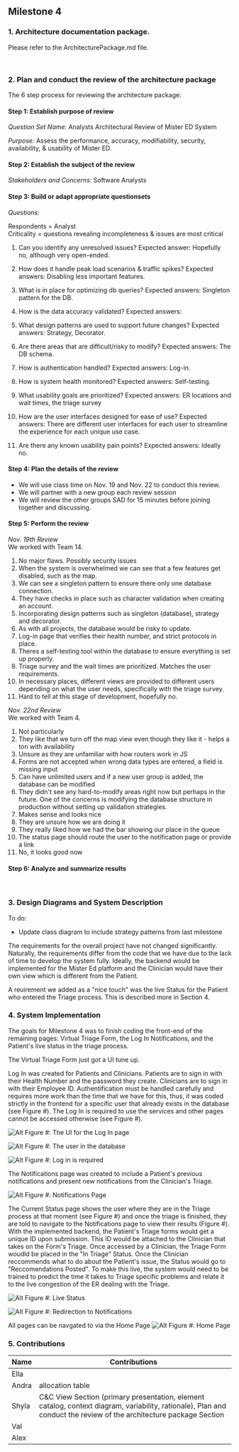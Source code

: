 ## Milestone 4

### 1. Architecture documentation package.

   Please refer to the ArchitecturePackage.md file.

<br>

### 2. Plan and conduct the review of the architecture package

The 6 step process for reviewing the architecture package:

#### Step 1: Establish purpose of review

*Question Set Name:*  Analysts Architectural Review of Mister ED System

*Purpose:* Assess the performance, accuracy, modifiability, security, availability, & usability of Mister ED.
<br>

#### Step 2: Establish the subject of the review

*Stakeholders and Concerns:* Software Analysts

#### Step 3: Build or adapt appropriate questionsets

*Questions:*

Respondents = Analyst
<br>
Criticality = questions revealing incompleteness & issues are most critical
<br>
1. Can you identify any unresolved issues?
Expected answer: Hopefully no, although very open-ended.

2. How does it handle peak load scenarios & traffic spikes?
Expected answers: Disabling less important features.

3. What is in place for optimizing db queries?
Expected answers: Singleton pattern for the DB.

4. How is the data accuracy validated?
Expected answers: 

5. What design patterns are used to support future changes?
Expected answers: Strategy, Decorator.

6. Are there areas that are difficult/risky to modify?
Expected answers: The DB schema.

7. How is authentication handled?
Expected answers: Log-in.

8. How is system health monitored?
Expected answers: Self-testing.

9. What usability goals are prioritized?
Expected answers: ER locations and wait times, the triage survey

10. How are the user interfaces designed for ease of use?
Expected answers: There are different user interfaces for each user to streamline the experience for each unique use case.

11. Are there any known usability pain points?
Expected answers: Ideally no.

#### Step 4: Plan the details of the review
- We will use class time on Nov. 19 and Nov. 22 to conduct this review.
- We will partner with a new group each review session
- We will review the other groups SAD for 15 minutes before joining together and discussing.

#### Step 5: Perform the review

*Nov. 19th Review*
<br>
We worked with Team 14.
<br>

1. No major flaws. Possibly security issues
2. When the system is overwhelmed we can see that a few features get disabled, such as the map.
3. We can see a singleton pattern to ensure there only one database connection.
4. They have checks in place such as character validation when creating an account.
5. Incorporating design patterns such as singleton (database), strategy and decorator.
6. As with all projects, the database would be risky to update.
7. Log-in page that verifies their health number, and strict protocols in place.
8. Theres a self-testing tool within the database to ensure everything is set up properly.
9. Triage survey and the wait times are prioritized. Matches the user requirements.
10. In necessary places, different views are provided to different users depending on what the user needs, specifically with the triage survey.
11. Hard to tell at this stage of development, hopefully no.

*Nov. 22nd Review*
<br>
We worked with Team 4.
<br>

1. Not particularly 
2. They like that we turn off the map view even though they like it - helps a ton with availability
3. Unsure as they are unfamiliar with how routers work in JS
4. Forms are not accepted when wrong data types are entered, a field is missing input
5. Can have unlimited users and if a new user group is added, the database can be modified 
6. They didn't see any hard-to-modify areas right now but perhaps in the future. One of the concerns is modifying the database structure in production without setting up validation strategies.
7. Makes sense and looks nice
8. They are unsure how we are doing it 
9. They really liked how we had the bar showing our place in the queue
10. The status page should route the user to the notification page or provide a link
11. No, it looks good now

#### Step 6: Analyze and summarize results



<br>

### 3. Design Diagrams and System Description
To do:
- Update class diagram to include strategy patterns from last milestone <br>

The requirements for the overall project have not changed significantly. Naturally, the requirements differ from the code that we have due to the lack of time to develop the system fully. Ideally, the backend would be implemented for the Mister Ed platform and the Clinician would have their own view which is different from the Patient. 

A reuirement we added as a "nice touch" was the live Status for the Patient who entered the Triage process. This is described more in Section 4.


### 4. System Implementation

 The goals for Milestone 4 was to finish coding the front-end of the remaining pages: Virtual Triage Form, the Log In Notifications, and the Patient's live status in the triage process.  
 
 The Virtual Triage Form just got a UI tune up.

 Log In was created for Patients and Clinicians. Patients are to sign in with their Health Number and the password they create. Clinicians are to sign in with their Employee ID. Authentification must be handled carefully and requires more work than the time that we have for this, thus, it was coded strictly in the frontend for a specific user that already exists in the database (see Figure #). The Log In is required to use the services and other pages cannot be accessed otherwise (see Figure #). 

  ![Alt](Diagrams/login.png)
 Figure #: The UI for the Log In page

 ![Alt](Diagrams/userDB.png)
 Figure #: The user in the database

 ![Alt](Diagrams/appjs.png)
 Figure #: Log in is required
 
 The Notifications page was created to include a Patient's previous notifications and present new notifications from the Clinician's Triage.

  ![Alt](Diagrams/notifications.png)
  Figure #: Notifications Page

The Current Status page shows the user where they are in the Triage process at that moment (see Figure #) and once the triage is finished, they are told to navigate to the Notifications page to view their results (Figure #). With the implemented backend, the Patient's Triage forms would get a unique ID upon submission. This ID would be attached to the Clinician that takes on the Form's Triage. Once accessed by a Clinician, the Triage Form woudld be placed in the "In Triage" Status. Once the Clinician reccommends what to do about the Patient's issue, the Status would go to "Reccomendations Posted". To make this live, the system would need to be trained to predict the time it takes to Triage specific problems and relate it to the live congestion of the ER dealing with the Triage. 


![Alt](Diagrams/liveStatus.png)
Figure #: Live Status
 

![Alt](Diagrams/doneTriage.png)
Figure #: Redirection to Notifications

All pages can be navgated to via the Home Page
![Alt](Diagrams/homePage.png)
Figure #: Home Page


### 5. Contributions


| Name | Contributions | 
| ----------- | ---------------------- |
| Ella |  |
| Andra | allocation table |
| Shyla | C&C View Section (primary presentation, element catalog, context diagram, variability, rationale), Plan and conduct the review of the architecture package Section|
| Val |  | 
| Alex |  |
